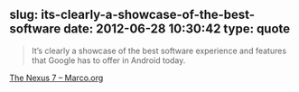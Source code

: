 slug: its-clearly-a-showcase-of-the-best-software
date: 2012-06-28 10:30:42
type: quote
---

> It’s clearly a showcase of the best software experience and features that Google has to offer in Android today.

[The Nexus 7 – Marco.org](http://www.marco.org/2012/06/27/nexus-7)

